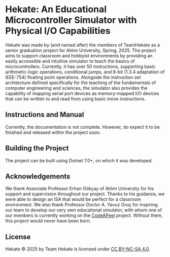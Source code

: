 # Hekate: An Educational Microcontroller Simulator with Physical I/O Capabilities
Hekate was made by (and named after) the members of TeamHekate as a senior graduation project for Atılım University, Spring, 2025. The project aims to support classroom and hobbyist environments by providing an easily accessible and intuitive simulator to teach the basics of microcontrollers. Currently, it has over 50 instructions, supporting basic arithmetic-logic operations, conditional jumps, and 8-bit (1.3.4 adaptation of IEEE-754) floating point operations. Alongside the instruction set architecture defined specifically for the teaching of the fundamentals of computer engineering and sciences, the simulator also provides the capability of mapping serial port devices as memory-mapped I/O devices that can be written to and read from using basic move instructions.
## Instructions and Manual
Currently, the documentation is not complete. However, do expect it to be finished and released within the project soon.
## Building the Project
The project can be built using Dotnet 7.0+, on which it was developed.
## Acknowledgements
We thank Associate Professor Erhan Gökçay of Atılım University for his support and supervision throughout our project. Thanks to his guidance, we were able to design an ISA that would be perfect for a classroom environment. We also thank Professor Doctor A. Yavuz Oruç for inspiring our team to develop our very own educational simulator, with whom one of our members is currently working on the [CodeAPeel](https://www.codeapeel.org/) project. Without them, this project would never have been born.
## License
Hekate  © 2025 by Team Hekate is licensed under [CC BY-NC-SA 4.0](https://creativecommons.org/licenses/by-nc-sa/4.0/).
